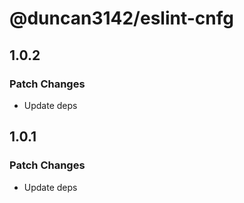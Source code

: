 # @duncan3142/eslint-cnfg

## 1.0.2

### Patch Changes

- Update deps

## 1.0.1

### Patch Changes

- Update deps
